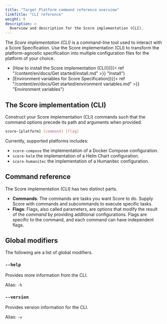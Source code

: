 ```yaml
---
title: "Target Platform command reference overview"
linkTitle: "CLI reference"
weight: 9
description: >
  Overview and description for the Score implementation (CLI).
---
```


The _Score implementation (CLI)_ is a command-line tool used to interact with a Score Specification. Use the Score implementation (CLI) to transform the platform-agnostic specification into multiple configuration files for the platform of your choice.

- [How to install the Score implementation (CLI)]({{< ref "/content/en/docs/Get started/install.md" >}} "Install")
- [Environment variables for Score Specification]({{< ref "/content/en/docs/Get started/environment variables.md" >}} "Environment variables")

## The Score implementation (CLI)

Construct your Score implementation (CLI) commands such that the command options precede its path and arguments when provided.

```bash
score-[platform] [command] [flag]
```

Currently, supported platforms includes:

- `score-compose` the implementation of a Docker Compose configuration.
- `score-helm` the implementation of a Helm Chart configuration.
- `score-humanitec` the implementation of a Humanitec configuration.

## Command reference

The Score implementation (CLI) has two distinct parts.

- **Commands**: The commands are tasks you want Score to do. Supply Score with commands and subcommands to execute specific tasks.
- **Flags**: Flags, also called parameters, are options that modify the result of the _command_ by providing additional configurations. Flags are specific to the command, and each command can have independent flags.

## Global modifiers

The following are a list of global modifiers.

### `--help`

Provides more information from the CLI.

Alias: `-h`

### `--version`

Provides version information for the CLI.

Alias: `-v`

<!--

## File defaults

The following are defaults for the Score implementation (CLI).

### `./score.yaml`

The source of the authored Score file location.

### `./override.score.yaml`

The override default file location.

-->
